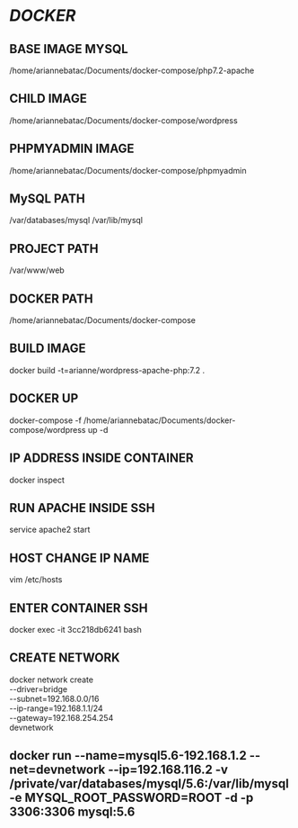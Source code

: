 # ***DOCKER***

## BASE IMAGE MYSQL
/home/ariannebatac/Documents/docker-compose/php7.2-apache

## CHILD IMAGE
/home/ariannebatac/Documents/docker-compose/wordpress

## PHPMYADMIN IMAGE
/home/ariannebatac/Documents/docker-compose/phpmyadmin

## MySQL PATH
/var/databases/mysql
/var/lib/mysql

## PROJECT PATH
/var/www/web

## DOCKER PATH
/home/ariannebatac/Documents/docker-compose

## BUILD IMAGE
docker build -t=arianne/wordpress-apache-php:7.2 .

## DOCKER UP
docker-compose -f /home/ariannebatac/Documents/docker-compose/wordpress up -d

## IP ADDRESS INSIDE CONTAINER
docker inspect

## RUN APACHE INSIDE SSH
service apache2 start

## HOST CHANGE IP NAME
vim /etc/hosts

## ENTER CONTAINER SSH
docker exec -it 3cc218db6241 bash

## CREATE NETWORK
 docker network create \
  --driver=bridge \
  --subnet=192.168.0.0/16 \
  --ip-range=192.168.1.1/24 \
  --gateway=192.168.254.254 \
  devnetwork

## docker run --name=mysql5.6-192.168.1.2 --net=devnetwork --ip=192.168.116.2 -v /private/var/databases/mysql/5.6:/var/lib/mysql -e MYSQL_ROOT_PASSWORD=ROOT -d -p 3306:3306 mysql:5.6
